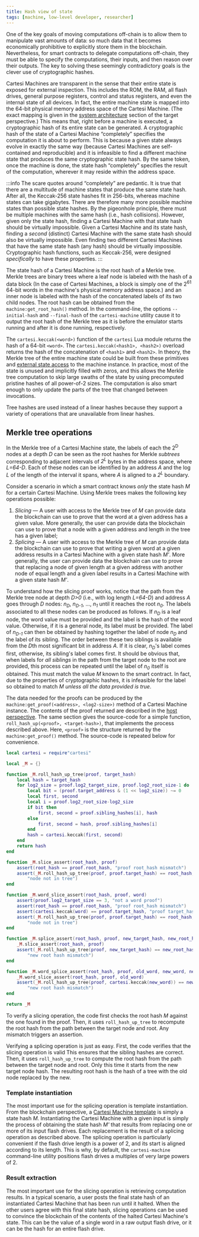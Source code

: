 ```yaml
---
title: Hash view of state
tags: [machine, low-level developer, researcher]
---
```


One of the key goals of moving computations off-chain is to allow them to manipulate vast amounts of data: so much data that it becomes economically prohibitive to explicitly store them in the blockchain.
Nevertheless, for smart contracts to delegate computations off-chain, they must be able to specify the computations, their inputs, and then reason over their outputs.
The key to solving these seemingly contradictory goals is the clever use of cryptographic hashes.

Cartesi Machines are transparent in the sense that their entire state is exposed for external inspection.
This includes the ROM, the RAM, all flash drives, general purpose registers, control and status registers, and even the internal state of all devices.
In fact, the entire machine state is mapped into the 64-bit physical memory address space of the Cartesi Machine.
(The exact mapping is given in the [system architecture](../target/architecture.md) section of the target perspective.)
This means that, right before a machine is executed, a cryptographic hash of its entire state can be generated.
A cryptographic hash of the state of a Cartesi Machine &ldquo;completely&rdquo; specifies the computation it is about to perform.
This is because a given state always evolve in exactly the same way (because Cartesi Machines are self-contained and reproducible) and it is infeasible to find a different machine state that produces the same cryptographic state hash.
By the same token, once the machine is done, the state hash &ldquo;completely&rdquo; specifies the result of the computation, wherever it may reside within the address space.

:::info
The scare quotes around &ldquo;completely&rdquo; are pedantic.
It is true that there are a multitude of machine states that produce the same state hash.
After all, the Keccak-256 state hashes fit in 256-bits, whereas machine states can take gigabytes.
There are therefore many more possible machine states than possible state hashes.
By the pigeonhole principle, there must be multiple machines with the same hash (i.e., hash collisions).
However, given only the state hash, finding a Cartesi Machine with that state hash should be virtually impossible.
Given a Cartesi Machine and its state hash, finding a *second* (distinct) Cartesi Machine with the same state hash should also be virtually impossible.
Even finding two different Cartesi Machines that have the same state hash (any hash) should be virtually impossible.
Cryptographic hash functions, such as Keccak-256, were designed *specifically* to have these properties.
:::

The state hash of a Cartesi Machine is the root hash of a Merkle tree.
Merkle trees are binary trees where a leaf node is labeled with the hash of a data block (In the case of Cartesi Machines, a block is simply one of the 2<sup>61</sup> 64-bit words in the machine's physical memory address space.) and an inner node is labeled with the hash of the concatenated labels of its two child nodes.
The root hash can be obtained from the `machine:get_root_hash()` method.
In the command-line, the options `--initial-hash` and `--final-hash` of the `cartesi-machine` utility cause it to output the root hash of the Merkle tree as it is before the emulator starts running and after it is done running, respectively.

The `cartesi.keccak(<word>)` function of the `cartesi` Lua module returns the hash of a 64-bit `<word>`.
The `cartesi.keccak(<hash1>, <hash2>)` overload returns the hash of the concatenation of `<hash1>` and `<hash2>`.
In theory, the Merkle tree of the entire machine state could be built from these primitives and [external state access](../host/lua.md#external-state-access) to the machine instance.
In practice, most of the state is unused and implicitly filled with zeros, and this allows the Merkle tree computation to skip large swaths of the state by using precomputed pristine hashes of all power-of-2 sizes.
The computation is also smart enough to only update the parts of the tree that changed between invocations.

Tree hashes are used instead of a linear hashes because they support a variety of operations that are unavailable from linear hashes.

## Merkle tree operations

In the Merkle tree of a Cartesi Machine state, the labels of each the 2<sup>D</sup> nodes at a depth *D* can be seen as the root hashes for Merkle *subtrees* corresponding to adjacent intervals of *2<sup>L</sup>* bytes in the address space, where *L=64-D*.
Each of these nodes can be identified by an address *A* and the log *L* of the length of the interval it spans, where *A* is aligned to a *2<sup>L</sup>* boundary.

Consider a scenario in which a smart contract knows *only* the state hash *M* for a certain Cartesi Machine.
Using Merkle trees makes the following key operations possible:
1. *Slicing* &mdash; A user with access to the Merkle tree of *M* can provide data the blockchain can use to prove that the word at a given address has a given value. More generally, the user can provide data the blockchain can use to prove that a node with a given address and length in the tree has a given label;
1. *Splicing* &mdash; A user with access to the Merkle tree of *M* can provide data the blockchain can use to prove that writing a given word at a given address results in a Cartesi Machine with a given state hash *M'*.  More generally, the user can provide data the blockchain can use to prove that replacing a node of given length at a given address with another node of equal length and a given label results in a Cartesi Machine with a given state hash *M'*.

To understand how the slicing proof works, notice that the path from the Merkle tree node at depth *D>0* (i.e., with log length *L=64-D*) and address *A* goes through *D* nodes: *n<sub>D</sub>*, *n<sub>D-1</sub>*, &hellip;, *n<sub>1</sub>* until it reaches the root *n<sub>0</sub>*.
The labels associated to all these nodes can be produced as follows.
If *n<sub>D</sub>* is a leaf node, the word value must be provided and the label is the hash of the word value.
Otherwise, if it is a general node, its label must be provided.
The label of *n<sub>D-1</sub>* can then be obtained by hashing together the label of node *n<sub>D</sub>* and the label of its sibling.
The order between these two siblings is available from the *D*th most significant bit in address *A*.
If it is clear, *n<sub>D</sub>*'s label comes first, otherwise, its sibling's label comes first.
It should be obvious that, when labels for *all siblings* in the path from the target node to the root are provided, this process can be repeated until the label of *n<sub>0</sub>* itself is obtained.
This must match the value *M* known to the smart contract.
In fact, due to the properties of cryptographic hashes, it is infeasible for the label so obtained to match *M* *unless all the data provided is true*.

The data needed for the proofs can be produced by the `machine:get_proof(<address>, <log2-size>)` method of a Cartesi Machine instance.
The contents of the proof returned are described in the [host perspective](../host/lua.md#state-value-proofs).
The same section gives the source-code for a simple function, `roll_hash_up(<proof>, <target-hash>)`,  that implements the process described above.
Here, `<proof>` is the structure returned by the `machine:get_proof()` method.
The source-code is repeated below for convenience.

```lua title="cartesi/proof.lua (excerpt)"
local cartesi = require"cartesi"

local _M = {}

function _M.roll_hash_up_tree(proof, target_hash)
    local hash = target_hash
    for log2_size = proof.log2_target_size, proof.log2_root_size-1 do
        local bit = (proof.target_address & (1 << log2_size)) ~= 0
        local first, second
        local i = proof.log2_root_size-log2_size
        if bit then
            first, second = proof.sibling_hashes[i], hash
        else
            first, second = hash, proof.sibling_hashes[i]
        end
        hash = cartesi.keccak(first, second)
    end
    return hash
end

function _M.slice_assert(root_hash, proof)
    assert(root_hash == proof.root_hash, "proof root_hash mismatch")
    assert(_M.roll_hash_up_tree(proof, proof.target_hash) == root_hash,
        "node not in tree")
end

function _M.word_slice_assert(root_hash, proof, word)
    assert(proof.log2_target_size == 3, "not a word proof")
    assert(root_hash == proof.root_hash, "proof root_hash mismatch")
    assert(cartesi.keccak(word) == proof.target_hash, "proof target_hash mismatch")
    assert(_M.roll_hash_up_tree(proof, proof.target_hash) == root_hash,
        "node not in tree")
end

function _M.splice_assert(root_hash, proof, new_target_hash, new_root_hash)
    _M.slice_assert(root_hash, proof)
    assert(_M.roll_hash_up_tree(proof, new_target_hash) == new_root_hash,
        "new root hash mismatch")
end

function _M.word_splice_assert(root_hash, proof, old_word, new_word, new_root_hash)
    _M.word_slice_assert(root_hash, proof, old_word)
    assert(_M.roll_hash_up_tree(proof, cartesi.keccak(new_word)) == new_root_hash,
        "new root hash mismatch")
end

return _M
```
To verify a slicing operation, the code first checks the root hash *M* against the one found in the proof.
Then, it uses `roll_hash_up_tree` to recompute the root hash from the path between the target node and root.
Any mismatch triggers an assertion.

Verifying a splicing operation is just as easy.
First, the code verifies that the slicing operation is valid
This ensures that the sibling hashes are correct.
Then, it uses `roll_hash_up_tree` to compute the root hash from the path between the target node and root.
Only this time it starts from the new target node hash.
The resulting root hash is the hash of a tree with the old node replaced by the new.

### Template instantiation

The most important use for the splicing operation is template instantiation.
From the blockchain perspective, a [Cartesi Machine template](../host/cmdline.md#cartesi-machine-templates) is simply a state hash *M*.
Instantiating the Cartesi Machine with a given input is simply the process of obtaining the state hash *M'* that results from replacing one or more of its input flash drives.
Each replacement is the result of a splicing operation as described above.
The splicing operation is particularly convenient if the flash drive length is a power of 2, and its start is aligned according to its length.
This is why, by default, the `cartesi-machine` command-line utility positions flash drives a multiples of very large powers of 2.

### Result extraction

The most important use for the slicing operation is retrieving computation results.
In a typical scenario, a user posts the final state hash of an instantiated Cartesi Machine that has been run until it halted.
When the other users agree with this final state hash, slicing operations can be used to convince the blockchain of the contents of the halted Cartesi Machine's state.
This can be the value of a single word in a raw output flash drive, or it can be the hash for an entire flash drive.
